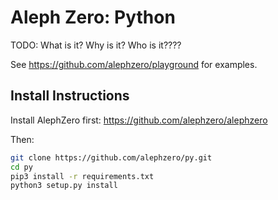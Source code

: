 # Aleph Zero: Python

TODO: What is it? Why is it? Who is it????

See https://github.com/alephzero/playground for examples.

## Install Instructions

Install AlephZero first: https://github.com/alephzero/alephzero

Then:
```sh
git clone https://github.com/alephzero/py.git
cd py
pip3 install -r requirements.txt
python3 setup.py install
```
